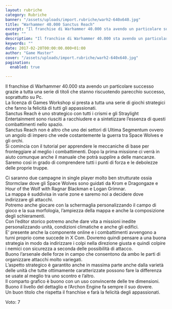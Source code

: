 ```yaml
---
layout: rubriche
category: Rubriche
banner: "/assets/uploads/import.rubriche/warh2-640x640.jpg"
title: "Warhammer 40.000 Sanctus Reach"
excerpt: "Il franchise di Warhammer 40.000 sta avendo un particolare successo grazie a tutta una serie di titoli che stanno riscuotendo parecchio successo, soprattutto su Pc. La licenza di Games Workshop si presta a tutta una serie di giochi strategici che fanno la felicità di tutti gli appassionati. Sanctus Reach è uno strategico con tutti i [&hellip"
quote: ""
description: "Il franchise di Warhammer 40.000 sta avendo un particolare successo grazie a tutta una serie di titoli che stanno riscuotendo parecchio successo, soprattutto su Pc. La licenza di Games Workshop si presta a tutta una serie di giochi strategici che fanno la felicità di tutti gli appassionati. Sanctus Reach è uno strategico con tutti i [&hellip"
keywords: ""
date: 2017-02-20T00:00:00.000+01:00
author: "Game Master"
cover: "/assets/uploads/import.rubriche/warh2-640x640.jpg"
pagination:
  enabled: true

---
```


Il franchise di Warhammer 40.000 sta avendo un particolare successo grazie a tutta una serie di titoli che stanno riscuotendo parecchio successo, soprattutto su Pc.  
La licenza di Games Workshop si presta a tutta una serie di giochi strategici che fanno la felicità di tutti gli appassionati.  
Sanctus Reach è uno strategico con tutti i crismi e gli Straylight Entertainment sono riusciti a racchiudere e a sintetizzare l’essenza di questi combattimenti nello spazio.  
Sanctus Reach non è altro che uno dei settori di Ultima Segmentum ovvero un angolo di impero che vede costantemente la guerra tra Space Wolves e gli orchi.  
Si comincia con il tutorial per apprendere le meccaniche di base per fronteggiare al meglio i combattimenti. Dopo la prima missione ci verrà in aiuto comunque anche il manuale che potrà supplire a delle mancanze. Saremo così in grado di comprendere tutti i punti di forza e le debolezze delle proprie truppe.  
  
Ci saranno due campagne in single player molto ben strutturate ossia Stormclaw dove gli Space Wolves sono guidati da Krom e Dragongaze e Hour of the Wolf with Ragnar Blackman e Logan Grimnar.  
La mappa è suddivisa in varie zone e saremo noi a decidere dove indirizzare gli attacchi.  
Potremo anche giocare con la schermaglia personalizzando il campo di gioco e la sua morfologia, l’ampiezza della mappa e anche la composizione degli schieramenti.  
Con l’editor storico potremo anche dare vita a missioni inedite personalizzando unità, condizioni climatiche e anche gli edifici.  
E’ presente anche la componente online e i combattimenti avvengono a turni proprio come succede in X Com. Dovremo quindi pensare a una buona strategia in modo da indirizzare i colpi nella direzione giusta e quindi colpire i nemici con sicurezza a seconda delle possibilità di attacco.  
Buono l’arsenale delle forze in campo che consentono da ambo le parti di organizzare attacchi molto variegati.  
L’aspetto strategico è garantito anche in massima parte anche dalla varietà delle unità che tutte ottimamente caratterizzate possono fare la differenza se usate al meglio tra uno scontro e l’altro.  
Il comparto grafico è buono con un uso convincente delle tre dimensioni. Buono il livello del dettaglio e l’Archon Engine fa sempre il suo dovere.  
Un buon titolo che rispetta il franchise e farà la felicità degli appassionati.

Voto: 7